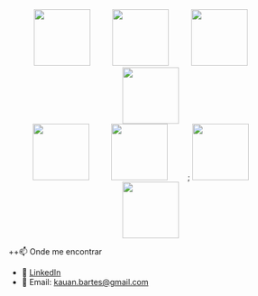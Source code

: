 <div align="center">

  <img src="https://cdn.jsdelivr.net/gh/devicons/devicon/icons/java/java-original.svg" width="100"/>
   &nbsp;&nbsp;&nbsp;&nbsp;&nbsp;&nbsp;&nbsp;&nbsp;
  <img src="https://cdn.jsdelivr.net/gh/devicons/devicon/icons/spring/spring-original.svg" width="100"/>
   &nbsp;&nbsp;&nbsp;&nbsp;&nbsp;&nbsp;&nbsp;&nbsp;
  <img src="https://cdn.jsdelivr.net/gh/devicons/devicon/icons/kubernetes/kubernetes-plain.svg" width="100"/>
   &nbsp;&nbsp;&nbsp;&nbsp;&nbsp;&nbsp;&nbsp;&nbsp;
  <img src="https://cdn.jsdelivr.net/gh/devicons/devicon/icons/git/git-original.svg" width="100"/>

  <br/>

  <img src="https://cdn.jsdelivr.net/gh/devicons/devicon/icons/docker/docker-original.svg" width="100"/>
   &nbsp;&nbsp;&nbsp;&nbsp;&nbsp;&nbsp;&nbsp;&nbsp;
  <img src="https://cdn.jsdelivr.net/gh/devicons/devicon/icons/mysql/mysql-original.svg" width="100"/>
   &nbsp;&nbsp;&nbsp;&nbsp;&nbsp;&nbsp;&nbsp;&nbsp;;
  <img src="https://cdn.jsdelivr.net/gh/devicons/devicon/icons/postgresql/postgresql-original.svg" width="100"/>
   &nbsp;&nbsp;&nbsp;&nbsp;&nbsp;&nbsp;&nbsp;&nbsp;
  <img src="https://cdn.jsdelivr.net/gh/devicons/devicon/icons/amazonwebservices/amazonwebservices-original-wordmark.svg" width="100"/>

  </div>


++📫 Onde me encontrar
- 💼 [LinkedIn](www.linkedin.com/in/kauan-barts)  
- 📧 Email: kauan.bartes@gmail.com
